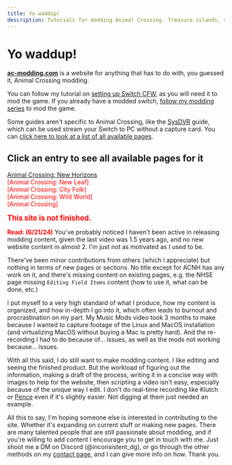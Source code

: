 ```yaml
---
title: Yo waddup!
description: Tutorials for modding Animal Crossing. Treasure islands, save editing, and game mods explained in one place.
---
```


# Yo waddup!
[**ac-modding.com**](https://ac-modding.com/) is a website for anything that has to do with, you guessed it, Animal Crossing modding. 

You can follow my tutorial on [setting up Switch CFW](switch-guide), as you will need it to mod the game. If you already have a modded switch, [follow my modding series](ACNH/mods) to mod the game.

Some guides aren't specific to Animal Crossing, like the [SysDVR](SysDVR) guide, which can be used stream your Switch to PC without a capture card. You can [click here to look at a list of all available pages](219).

## Click an entry to see all available pages for it
[Animal Crossing: New Horizons](/ACNH) <br> <span style="color:red">[Animal Crossing: New Leaf]<span style="color:red"></span><br> <span style="color:red">[Animal Crossing: City Folk] <br> [Animal Crossing: Wild World] <br> [Animal Crossing]</span>

<big><span style="color:red">**This site is not finished.**</span></big>

<span style="color:red">**Read: (6/21/24)**</span>
You've probably noticed I haven't been active in releasing modding content, given the last video was 1.5 years ago, and no new website content in almost 2. I'm just not as motivated as I used to be. 

There've been minor contributions from others (which I appreciate) but nothing in terms of new pages or sections. No title except for ACNH has any work on it, and there's missing content on existing pages, e.g. the NHSE page missing `Editing Field Items` content (how to use it, what can be done, etc.)

I put myself to a very high standard of what I produce, how my content is organized, and how in-depth I go into it, which often leads to burnout and procrastination on my part. My Music Mods video took 3 months to make because I wanted to capture footage of the Linux and MacOS installation (and virtualizing MacOS without buying a Mac is pretty hard). And the re-recording I had to do because of... issues, as well as the mods not working because... issues.

With all this said, I do still want to make modding content. I like editing and seeing the finished product. But the workload of figuring out the information, making a draft of the process, writing it in a concise way with images to help for the website, then scripting a video isn't easy, especially because of the unique way I edit. I don't do real-time recording like Klutch or [Pence](https://www.youtube.com/watch?v=iiVMKE5RiCA) even if it's slightly easier. Not digging at them just needed an example. 

All this to say, I'm hoping someone else is interested in contributing to the site. Whether it's expanding on current stuff or making new pages. There are many talented people that are still passionate about modding, and if you're willing to add content I encourage you to get in touch with me. Just shoot me a DM on Discord (@inconsistent_dg), or go through the other methods on my [contact page](https://ac-modding.com/contact), and I can give more info on how.
Thank you.
